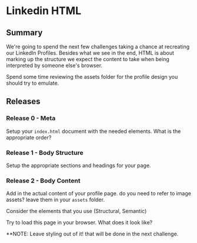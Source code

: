 # Linkedin HTML

## Summary
  We're going to spend the next few challenges taking a chance at recreating our LinkedIn Profiles.
  Besides what we see in the end, HTML is about marking up the structure we expect the content to take when being interpreted by someone else's browser.

  Spend some time reviewing the assets folder for the profile design you should try to emulate.

## Releases

### Release 0 - Meta
  Setup your `index.html` document with the needed elements. What is the appropriate order?

### Release 1 - Body Structure
  Setup the appropriate sections and headings for your page.

### Release 2 - Body Content
  Add in the actual content of your profile page. do you need to refer to image assets? leave them in your `assets` folder.

  Consider the elements that you use (Structural, Semantic)

  Try to load this page in your browser. What does it look like?

**NOTE: Leave styling out of it! that will be done in the next challenge.